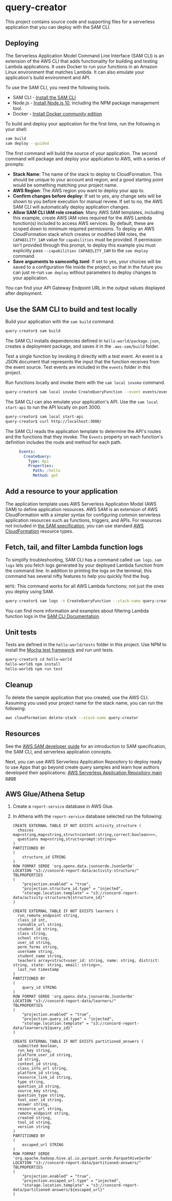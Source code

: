 # query-creator

This project contains source code and supporting files for a serverless application that you can deploy with the SAM CLI.

## Deploying

The Serverless Application Model Command Line Interface (SAM CLI) is an extension of the AWS CLI that adds functionality for building and testing Lambda applications. It uses Docker to run your functions in an Amazon Linux environment that matches Lambda. It can also emulate your application's build environment and API.

To use the SAM CLI, you need the following tools.

* SAM CLI - [Install the SAM CLI](https://docs.aws.amazon.com/serverless-application-model/latest/developerguide/serverless-sam-cli-install.html)
* Node.js - [Install Node.js 10](https://nodejs.org/en/), including the NPM package management tool.
* Docker - [Install Docker community edition](https://hub.docker.com/search/?type=edition&offering=community)

To build and deploy your application for the first time, run the following in your shell:

```bash
sam build
sam deploy --guided
```

The first command will build the source of your application. The second command will package and deploy your application to AWS, with a series of prompts:

* **Stack Name**: The name of the stack to deploy to CloudFormation. This should be unique to your account and region, and a good starting point would be something matching your project name.
* **AWS Region**: The AWS region you want to deploy your app to.
* **Confirm changes before deploy**: If set to yes, any change sets will be shown to you before execution for manual review. If set to no, the AWS SAM CLI will automatically deploy application changes.
* **Allow SAM CLI IAM role creation**: Many AWS SAM templates, including this example, create AWS IAM roles required for the AWS Lambda function(s) included to access AWS services. By default, these are scoped down to minimum required permissions. To deploy an AWS CloudFormation stack which creates or modified IAM roles, the `CAPABILITY_IAM` value for `capabilities` must be provided. If permission isn't provided through this prompt, to deploy this example you must explicitly pass `--capabilities CAPABILITY_IAM` to the `sam deploy` command.
* **Save arguments to samconfig.toml**: If set to yes, your choices will be saved to a configuration file inside the project, so that in the future you can just re-run `sam deploy` without parameters to deploy changes to your application.

You can find your API Gateway Endpoint URL in the output values displayed after deployment.

## Use the SAM CLI to build and test locally

Build your application with the `sam build` command.

```bash
query-creator$ sam build
```

The SAM CLI installs dependencies defined in `hello-world/package.json`, creates a deployment package, and saves it in the `.aws-sam/build` folder.

Test a single function by invoking it directly with a test event. An event is a JSON document that represents the input that the function receives from the event source. Test events are included in the `events` folder in this project.

Run functions locally and invoke them with the `sam local invoke` command.

```bash
query-creator$ sam local invoke CreateQueryFunction --event events/event.json
```

The SAM CLI can also emulate your application's API. Use the `sam local start-api` to run the API locally on port 3000.

```bash
query-creator$ sam local start-api
query-creator$ curl http://localhost:3000/
```

The SAM CLI reads the application template to determine the API's routes and the functions that they invoke. The `Events` property on each function's definition includes the route and method for each path.

```yaml
      Events:
        CreateQuery:
          Type: Api
          Properties:
            Path: /hello
            Method: get
```

## Add a resource to your application
The application template uses AWS Serverless Application Model (AWS SAM) to define application resources. AWS SAM is an extension of AWS CloudFormation with a simpler syntax for configuring common serverless application resources such as functions, triggers, and APIs. For resources not included in [the SAM specification](https://github.com/awslabs/serverless-application-model/blob/master/versions/2016-10-31.md), you can use standard [AWS CloudFormation](https://docs.aws.amazon.com/AWSCloudFormation/latest/UserGuide/aws-template-resource-type-ref.html) resource types.

## Fetch, tail, and filter Lambda function logs

To simplify troubleshooting, SAM CLI has a command called `sam logs`. `sam logs` lets you fetch logs generated by your deployed Lambda function from the command line. In addition to printing the logs on the terminal, this command has several nifty features to help you quickly find the bug.

`NOTE`: This command works for all AWS Lambda functions; not just the ones you deploy using SAM.

```bash
query-creator$ sam logs -n CreateQueryFunction --stack-name query-creator --tail
```

You can find more information and examples about filtering Lambda function logs in the [SAM CLI Documentation](https://docs.aws.amazon.com/serverless-application-model/latest/developerguide/serverless-sam-cli-logging.html).

## Unit tests

Tests are defined in the `hello-world/tests` folder in this project. Use NPM to install the [Mocha test framework](https://mochajs.org/) and run unit tests.

```bash
query-creator$ cd hello-world
hello-world$ npm install
hello-world$ npm run test
```

## Cleanup

To delete the sample application that you created, use the AWS CLI. Assuming you used your project name for the stack name, you can run the following:

```bash
aws cloudformation delete-stack --stack-name query-creator
```

## Resources

See the [AWS SAM developer guide](https://docs.aws.amazon.com/serverless-application-model/latest/developerguide/what-is-sam.html) for an introduction to SAM specification, the SAM CLI, and serverless application concepts.

Next, you can use AWS Serverless Application Repository to deploy ready to use Apps that go beyond create query samples and learn how authors developed their applications: [AWS Serverless Application Repository main page](https://aws.amazon.com/serverless/serverlessrepo/)


## AWS Glue/Athena Setup

1. Create a `report-service` database in AWS Glue.
2. In Athena with the `report-service` database selected run the following:

    ```
    CREATE EXTERNAL TABLE IF NOT EXISTS activity_structure (
      choices map<string,map<string,struct<content:string,correct:boolean>>>,
      questions map<string,struct<prompt:string>>
    )
    PARTITIONED BY
    (
        structure_id STRING
    )
    ROW FORMAT SERDE 'org.openx.data.jsonserde.JsonSerDe'
    LOCATION "s3://concord-report-data/activity-structure/"
    TBLPROPERTIES
    (
        "projection.enabled" = "true",
        "projection.structure_id.type" = "injected",
        "storage.location.template" = "s3://concord-report-data/activity-structure/${structure_id}"
    )

    CREATE EXTERNAL TABLE IF NOT EXISTS learners (
      run_remote_endpoint string,
      class_id int,
      runnable_url string,
      student_id string,
      class string,
      school string,
      user_id string,
      perm_forms string,
      username string,
      student_name string,
      teachers array<struct<user_id: string, name: string, district: string, state: string, email: string>>,
      last_run timestamp
    )
    PARTITIONED BY
    (
        query_id STRING
    )
    ROW FORMAT SERDE 'org.openx.data.jsonserde.JsonSerDe'
    LOCATION "s3://concord-report-data/learners/"
    TBLPROPERTIES
    (
        "projection.enabled" = "true",
        "projection.query_id.type" = "injected",
        "storage.location.template" = "s3://concord-report-data/learners/${query_id}"
    )

    CREATE EXTERNAL TABLE IF NOT EXISTS partitioned_answers (
      submitted boolean,
      run_key string,
      platform_user_id string,
      id string,
      context_id string,
      class_info_url string,
      platform_id string,
      resource_link_id string,
      type string,
      question_id string,
      source_key string,
      question_type string,
      tool_user_id string,
      answer string,
      resource_url string,
      remote_endpoint string,
      created string,
      tool_id string,
      version string
    )
    PARTITIONED BY
    (
        escaped_url STRING
    )
    ROW FORMAT SERDE 'org.apache.hadoop.hive.ql.io.parquet.serde.ParquetHiveSerDe'
    LOCATION "s3://concord-report-data/partitioned-answers/"
    TBLPROPERTIES
    (
        "projection.enabled" = "true",
        "projection.escaped_url.type" = "injected",
        "storage.location.template" = "s3://concord-report-data/partitioned-answers/${escaped_url}"
    )
    ```